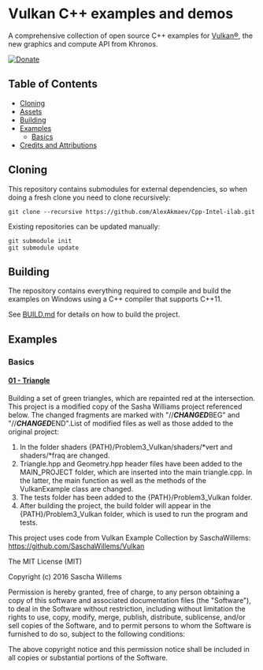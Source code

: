 # Vulkan C++ examples and demos

A comprehensive collection of open source C++ examples for [Vulkan®](https://www.khronos.org/vulkan/), the new graphics and compute API from Khronos.

[![Donate](https://img.shields.io/badge/Donate-PayPal-green.svg)](https://www.paypal.com/cgi-bin/webscr?cmd=_s-xclick&hosted_button_id=BHXPMV6ZKPH9E)

## Table of Contents
+ [Cloning](#Cloning)
+ [Assets](#Assets)
+ [Building](#Building)
+ [Examples](#Examples)
    + [Basics](#Basics)
+ [Credits and Attributions](#CreditsAttributions)


## <a name="Cloning"></a> Cloning
This repository contains submodules for external dependencies, so when doing a fresh clone you need to clone recursively:

```
git clone --recursive https://github.com/AlexAkmaev/Cpp-Intel-ilab.git
``` 

Existing repositories can be updated manually:

```
git submodule init
git submodule update
```

## <a name="Building"></a> Building

The repository contains everything required to compile and build the examples on Windows using a C++ compiler that supports C++11.

See [BUILD.md](BUILD.md) for details on how to build the project.

## <a name="Examples"></a> Examples

### <a name="Basics"></a> Basics

#### [01 - Triangle](MAIN_PROJECT/triangle/)
Building a set of green triangles, which are repainted red at the intersection. This project is a modified copy of the Sasha Williams project referenced below. The changed fragments are marked with "//***CHANGED***BEG" and "//***CHANGED***END".List of modified files as well as those added to the original project:
1. In the folder shaders {PATH}/Problem3_Vulkan/shaders/*vert and shaders/*fraq are changed.
2. Triangle.hpp and Geometry.hpp header files have been added to the MAIN_PROJECT folder, which are inserted into the main triangle.cpp. In the latter, the main function as well as the methods of the VulkanExample class are changed.
3. The tests folder has been added to the {PATH}/Problem3_Vulkan folder.
4. After building the project, the build folder will appear in the {PATH}/Problem3_Vulkan folder, which is used to run the program and tests.


This project uses code from Vulkan Example Collection by SaschaWillems: https://github.com/SaschaWillems/Vulkan

The MIT License (MIT)

Copyright (c) 2016 Sascha Willems

Permission is hereby granted, free of charge, to any person obtaining a copy of this software and associated documentation files (the "Software"), to deal in the Software without restriction, including without limitation the rights to use, copy, modify, merge, publish, distribute, sublicense, and/or sell copies of the Software, and to permit persons to whom the Software is furnished to do so, subject to the following conditions:

The above copyright notice and this permission notice shall be included in all copies or substantial portions of the Software.